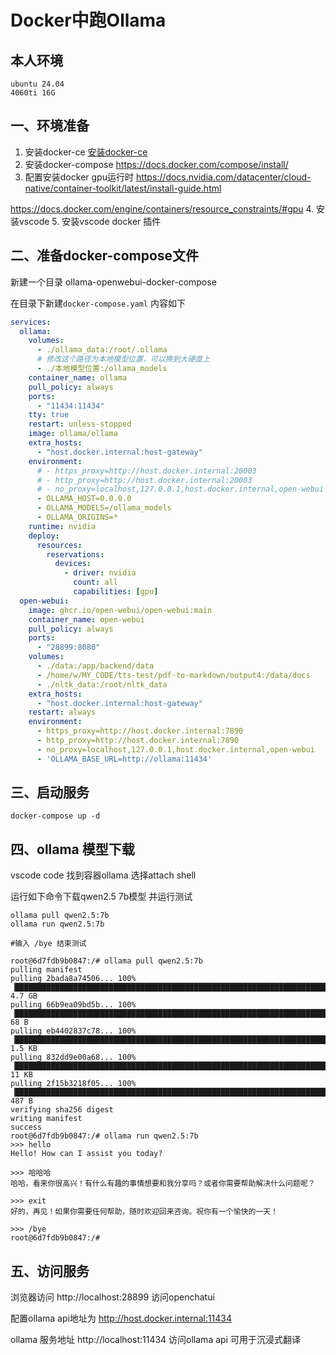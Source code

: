 # Docker中跑Ollama

## 本人环境

    ubuntu 24.04 
    4060ti 16G

## 一、环境准备

 1. 安装docker-ce
   [安装docker-ce](https://docs.docker.com/engine/install/)
 2. 安装docker-compose
   https://docs.docker.com/compose/install/
 3. 配置安装docker gpu运行时
   https://docs.nvidia.com/datacenter/cloud-native/container-toolkit/latest/install-guide.html
   
   https://docs.docker.com/engine/containers/resource_constraints/#gpu
 4. 安装vscode
 5. 安装vscode docker 插件

## 二、准备docker-compose文件

新建一个目录 ollama-openwebui-docker-compose

在目录下新建`docker-compose.yaml` 内容如下
```yaml
services:
  ollama:
    volumes:
      - ./ollama_data:/root/.ollama
      # 修改这个路径为本地模型位置，可以换到大硬盘上
      - ./本地模型位置:/ollama_models
    container_name: ollama
    pull_policy: always
    ports:
      - "11434:11434"
    tty: true
    restart: unless-stopped
    image: ollama/ollama
    extra_hosts:
      - "host.docker.internal:host-gateway"
    environment:
      # - https_proxy=http://host.docker.internal:20003
      # - http_proxy=http://host.docker.internal:20003
      # - no_proxy=localhost,127.0.0.1,host.docker.internal,open-webui
      - OLLAMA_HOST=0.0.0.0
      - OLLAMA_MODELS=/ollama_models
      - OLLAMA_ORIGINS=*
    runtime: nvidia
    deploy:
      resources:
        reservations:
          devices:
            - driver: nvidia
              count: all
              capabilities: [gpu]
  open-webui:
    image: ghcr.io/open-webui/open-webui:main
    container_name: open-webui
    pull_policy: always
    ports:
      - "28899:8080"
    volumes:
      - ./data:/app/backend/data
      - /home/w/MY_CODE/tts-test/pdf-to-markdown/output4:/data/docs
      - ./nltk_data:/root/nltk_data
    extra_hosts:
      - "host.docker.internal:host-gateway"
    restart: always
    environment:
      - https_proxy=http://host.docker.internal:7890
      - http_proxy=http://host.docker.internal:7890
      - no_proxy=localhost,127.0.0.1,host.docker.internal,open-webui
      - 'OLLAMA_BASE_URL=http://ollama:11434'
```

## 三、启动服务
```shell
docker-compose up -d
```
## 四、ollama 模型下载

vscode code 找到容器ollama 选择attach shell 

运行如下命令下载qwen2.5 7b模型 并运行测试

```shell
ollama pull qwen2.5:7b
ollama run qwen2.5:7b

#输入 /bye 结束测试
```

```text
root@6d7fdb9b0847:/# ollama pull qwen2.5:7b
pulling manifest 
pulling 2bada8a74506... 100% ▕█████████████████████████████████████████████████████████████████████████████████████████████████████████████████████████████████████████▏ 4.7 GB                         
pulling 66b9ea09bd5b... 100% ▕█████████████████████████████████████████████████████████████████████████████████████████████████████████████████████████████████████████▏   68 B                         
pulling eb4402837c78... 100% ▕█████████████████████████████████████████████████████████████████████████████████████████████████████████████████████████████████████████▏ 1.5 KB                         
pulling 832dd9e00a68... 100% ▕█████████████████████████████████████████████████████████████████████████████████████████████████████████████████████████████████████████▏  11 KB                         
pulling 2f15b3218f05... 100% ▕█████████████████████████████████████████████████████████████████████████████████████████████████████████████████████████████████████████▏  487 B                         
verifying sha256 digest 
writing manifest 
success 
root@6d7fdb9b0847:/# ollama run qwen2.5:7b
>>> hello 
Hello! How can I assist you today?

>>> 哈哈哈
哈哈，看来你很高兴！有什么有趣的事情想要和我分享吗？或者你需要帮助解决什么问题呢？

>>> exit
好的，再见！如果你需要任何帮助，随时欢迎回来咨询。祝你有一个愉快的一天！

>>> /bye
root@6d7fdb9b0847:/# 
```


## 五、访问服务

浏览器访问 http://localhost:28899 访问openchatui

配置ollama api地址为 http://host.docker.internal:11434

ollama 服务地址 http://localhost:11434 访问ollama api 可用于沉浸式翻译